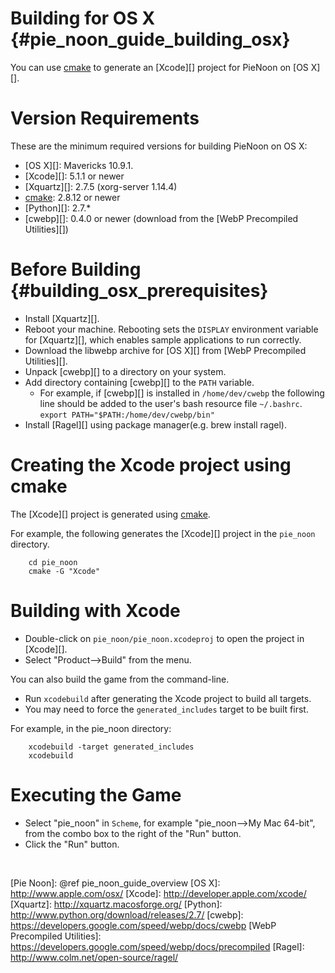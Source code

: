 Building for OS X    {#pie_noon_guide_building_osx}
=================

You can use [cmake][] to generate an [Xcode][] project for PieNoon on [OS X][].

# Version Requirements

These are the minimum required versions for building PieNoon on OS X:

-   [OS X][]: Mavericks 10.9.1.
-   [Xcode][]: 5.1.1 or newer
-   [Xquartz][]: 2.7.5 (xorg-server 1.14.4)
-   [cmake][]: 2.8.12 or newer
-   [Python][]: 2.7.*
-   [cwebp][]: 0.4.0 or newer (download from the
    [WebP Precompiled Utilities][])

# Before Building    {#building_osx_prerequisites}

-   Install [Xquartz][].
-   Reboot your machine.  Rebooting sets the `DISPLAY` environment variable for
    [Xquartz][], which enables sample applications to run correctly.
-   Download the libwebp archive for [OS X][] from
    [WebP Precompiled Utilities][].
-   Unpack [cwebp][] to a directory on your system.
-   Add directory containing [cwebp][] to the `PATH` variable.
    -   For example, if [cwebp][] is installed in `/home/dev/cwebp` the
        following line should be added to the user's bash resource file
        `~/.bashrc`.<br>
        `export PATH="$PATH:/home/dev/cwebp/bin"`
-   Install [Ragel][] using package manager(e.g. brew install ragel).

# Creating the Xcode project using cmake

The [Xcode][] project is generated using [cmake][].

For example, the following generates the [Xcode][] project in the `pie_noon`
directory.

~~~{.sh}
    cd pie_noon
    cmake -G "Xcode"
~~~

# Building with Xcode

-   Double-click on `pie_noon/pie_noon.xcodeproj` to open the project in
    [Xcode][].
-   Select "Product-->Build" from the menu.

You can also build the game from the command-line.

-   Run `xcodebuild` after generating the Xcode project to build all targets.
-   You may need to force the `generated_includes` target to be built first.

For example, in the pie_noon directory:

~~~{.sh}
    xcodebuild -target generated_includes
    xcodebuild
~~~

# Executing the Game

-   Select "pie_noon" in `Scheme`, for example "pie_noon-->My Mac 64-bit", from
    the combo box to the right of the "Run" button.
-   Click the "Run" button.


<br>

  [cmake]: http://www.cmake.org
  [Pie Noon]: @ref pie_noon_guide_overview
  [OS X]: http://www.apple.com/osx/
  [Xcode]: http://developer.apple.com/xcode/
  [Xquartz]: http://xquartz.macosforge.org/
  [Python]: http://www.python.org/download/releases/2.7/
  [cwebp]: https://developers.google.com/speed/webp/docs/cwebp
  [WebP Precompiled Utilities]: https://developers.google.com/speed/webp/docs/precompiled
  [Ragel]: http://www.colm.net/open-source/ragel/
